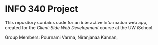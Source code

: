 # INFO 340 Project

This repository contains code for an interactive information web app, created for the _Client-Side Web Development_ course at the UW iSchool.

Group Members: Pournami Varma, Niranjanaa Kannan, 
